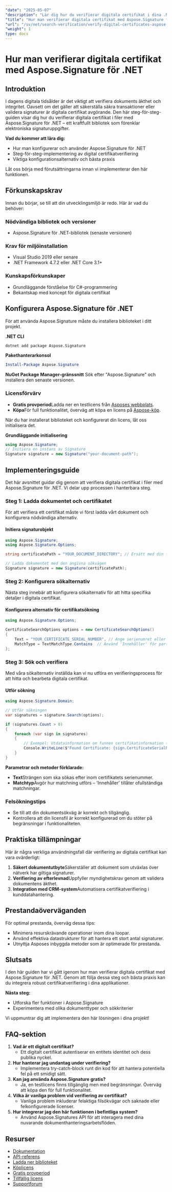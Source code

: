 ```yaml
---
"date": "2025-05-07"
"description": "Lär dig hur du verifierar digitala certifikat i dina .NET-applikationer med Aspose.Signature. Följ den här omfattande guiden för säker dokumenthantering."
"title": "Hur man verifierar digitala certifikat med Aspose.Signature för .NET | Steg-för-steg-guide"
"url": "/sv/net/search-verification/verify-digital-certificates-aspose-signature-dotnet/"
"weight": 1
type: docs
---
```

# Hur man verifierar digitala certifikat med Aspose.Signature för .NET

## Introduktion

I dagens digitala tidsålder är det viktigt att verifiera dokuments äkthet och integritet. Oavsett om det gäller att säkerställa säkra transaktioner eller validera signaturer är digitala certifikat avgörande. Den här steg-för-steg-guiden visar dig hur du verifierar digitala certifikat i filer med Aspose.Signature för .NET – ett kraftfullt bibliotek som förenklar elektroniska signaturuppgifter.

**Vad du kommer att lära dig:**
- Hur man konfigurerar och använder Aspose.Signature för .NET
- Steg-för-steg-implementering av digital certifikatverifiering
- Viktiga konfigurationsalternativ och bästa praxis

Låt oss börja med förutsättningarna innan vi implementerar den här funktionen.

## Förkunskapskrav

Innan du börjar, se till att din utvecklingsmiljö är redo. Här är vad du behöver:

### Nödvändiga bibliotek och versioner
- Aspose.Signature för .NET-bibliotek (senaste versionen)
  
### Krav för miljöinstallation
- Visual Studio 2019 eller senare
- .NET Framework 4.7.2 eller .NET Core 3.1+

### Kunskapsförkunskaper
- Grundläggande förståelse för C#-programmering
- Bekantskap med koncept för digitala certifikat

## Konfigurera Aspose.Signature för .NET

För att använda Aspose.Signature måste du installera biblioteket i ditt projekt.

**.NET CLI**
```bash
dotnet add package Aspose.Signature
```

**Pakethanterarkonsol**
```powershell
Install-Package Aspose.Signature
```

**NuGet Package Manager-gränssnitt**
Sök efter "Aspose.Signature" och installera den senaste versionen.

### Licensförvärv
- **Gratis provperiod**Ladda ner en testlicens från [Asposes webbplats](https://purchase.aspose.com/temporary-license).
- **Köpa**För full funktionalitet, överväg att köpa en licens på [Aspose-köp](https://purchase.groupdocs.com/buy).

När du har installerat biblioteket och konfigurerat din licens, låt oss initialisera det.

**Grundläggande initialisering**
```csharp
using Aspose.Signature;
// Initiera en instans av Signature
Signature signature = new Signature("your-document-path");
```

## Implementeringsguide

Det här avsnittet guidar dig genom att verifiera digitala certifikat i filer med Aspose.Signature för .NET. Vi delar upp processen i hanterbara steg.

### Steg 1: Ladda dokumentet och certifikatet

För att verifiera ett certifikat måste vi först ladda vårt dokument och konfigurera nödvändiga alternativ.

#### Initiera signaturobjekt
```csharp
using Aspose.Signature;
using Aspose.Signature.Options;

string certificatePath = "YOUR_DOCUMENT_DIRECTORY"; // Ersätt med din faktiska dokumentkatalog

// Ladda dokumentet med den angivna sökvägen
Signature signature = new Signature(certificatePath);
```

### Steg 2: Konfigurera sökalternativ

Nästa steg innebär att konfigurera sökalternativ för att hitta specifika detaljer i digitala certifikat.

#### Konfigurera alternativ för certifikatsökning
```csharp
using Aspose.Signature.Options;

CertificateSearchOptions options = new CertificateSearchOptions()
{
    Text = "YOUR_CERTIFICATE_SERIAL_NUMBER", // Ange serienumret eller annan identifierare
    MatchType = TextMatchType.Contains  // Använd 'Innehåller' för partiell matchning
};
```

### Steg 3: Sök och verifiera

Med våra sökalternativ inställda kan vi nu utföra en verifieringsprocess för att hitta och bearbeta digitala certifikat.

#### Utför sökning
```csharp
using Aspose.Signature.Domain;

// Utför sökningen
var signatures = signature.Search(options);

if (signatures.Count > 0)
{
    foreach (var sign in signatures)
    {
        // Exempel: Utdatainformation om funnen certifikatinformation (pseudokod)
        Console.WriteLine($"Found Certificate: {sign.CertificateSerialNumber}");
    }
}
```

**Parametrar och metoder förklarade:**
- **Text**Strängen som ska sökas efter inom certifikatets serienummer.
- **Matchtyp**Avgör hur matchning utförs – 'Innehåller' tillåter ofullständiga matchningar.

### Felsökningstips
- Se till att din dokumentsökväg är korrekt och tillgänglig.
- Kontrollera att din licensfil är korrekt konfigurerad om du stöter på begränsningar i funktionaliteten.

## Praktiska tillämpningar

Här är några verkliga användningsfall där verifiering av digitala certifikat kan vara ovärderligt:
1. **Säkert dokumentutbyte**Säkerställer att dokument som utväxlas över nätverk har giltiga signaturer.
2. **Verifiering av efterlevnad**Uppfyller myndighetskrav genom att validera dokumentens äkthet.
3. **Integration med CRM-system**Automatisera certifikatverifiering i kunddatahantering.

## Prestandaöverväganden

För optimal prestanda, överväg dessa tips:
- Minimera resurskrävande operationer inom dina loopar.
- Använd effektiva datastrukturer för att hantera ett stort antal signaturer.
- Utnyttja Asposes inbyggda metoder som är optimerade för prestanda.

## Slutsats

I den här guiden har vi gått igenom hur man verifierar digitala certifikat med Aspose.Signature för .NET. Genom att följa dessa steg och bästa praxis kan du integrera robust certifikatverifiering i dina applikationer. 

**Nästa steg:**
- Utforska fler funktioner i Aspose.Signature
- Experimentera med olika dokumenttyper och sökkriterier

Vi uppmuntrar dig att implementera den här lösningen i dina projekt!

## FAQ-sektion

1. **Vad är ett digitalt certifikat?**
   - Ett digitalt certifikat autentiserar en entitets identitet och dess publika nyckel.
2. **Hur hanterar jag undantag under verifiering?**
   - Implementera try-catch-block runt din kod för att hantera potentiella fel på ett smidigt sätt.
3. **Kan jag använda Aspose.Signature gratis?**
   - Ja, en testlicens finns tillgänglig men med begränsningar. Överväg att köpa den för full funktionalitet.
4. **Vilka är vanliga problem vid verifiering av certifikat?**
   - Vanliga problem inkluderar felaktiga filsökvägar och saknade eller felkonfigurerade licenser.
5. **Hur integrerar jag den här funktionen i befintliga system?**
   - Använd Aspose.Signatures API för att interagera med dina nuvarande dokumenthanteringsarbetsflöden.

## Resurser
- [Dokumentation](https://docs.groupdocs.com/signature/net/)
- [API-referens](https://apireference.aspose.com/signature/net)
- [Ladda ner biblioteket](https://downloads.aspose.com/total/net)
- [Köplicens](https://purchase.groupdocs.com/buy)
- [Gratis provperiod](https://downloads.aspose.com/total/net)
- [Tillfällig licens](https://purchase.groupdocs.com/temporary-license/)
- [Supportforum](https://forum.aspose.com/c/signature/)